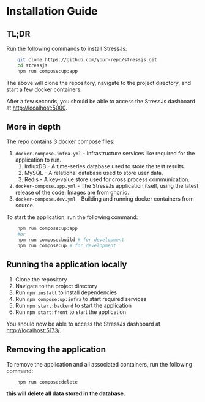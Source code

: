 # Installation Guide

## TL;DR
Run the following commands to install StressJs:

```bash
    git clone https://github.com/your-repo/stressjs.git
    cd stressjs
    npm run compose:up:app
```
The above will clone the repository, navigate to the project directory, and start a few docker containers.

After a few seconds, you should be able to access the StressJs dashboard at [http://localhost:5000](http://localhost:5000).

## More in depth

The repo contains 3 docker compose files:

1. `docker-compose.infra.yml` - Infrastructure services like required for the application to run.
    1. InfluxDB - A time-series database used to store the test results.
    1. MySQL - A relational database used to store user data.
    1. Redis - A key-value store used for cross process communication.
1. `docker-compose.app.yml` - The StressJs application itself, using the latest release of the code. Images are from ghcr.io.
1. `docker-compose.dev.yml` - Building and running docker containers from source.

To start the application, run the following command:

```bash
    npm run compose:up:app 
    #or
    npm run compose:build # for development
    npm run compose:up # for development
```

## Running the application locally
1. Clone the repository
1. Navigate to the project directory
1. Run `npm install` to install dependencies
1. Run `npm compose:up:infra` to start required services
1. Run `npm start:backend` to start the application
1. Run `npm start:front` to start the application

You should now be able to access the StressJs dashboard at [http://localhost:5173/](http://localhost:5173/).


## Removing the application
To remove the application and all associated containers, run the following command:

```bash
    npm run compose:delete 
```

**this will delete all data stored in the database.**